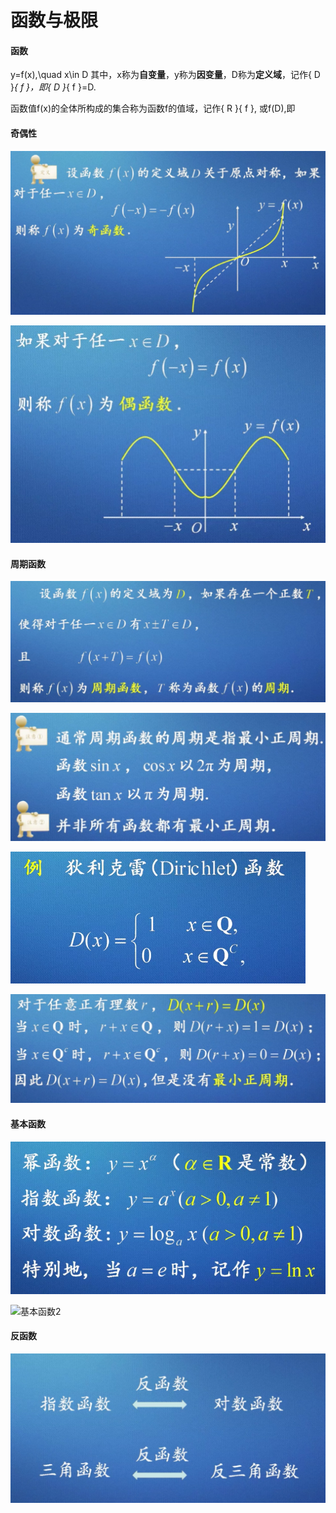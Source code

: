 # 函数与极限
#### 函数

y=f(x),\quad x\in D
其中，x称为**自变量**，y称为**因变量**，D称为**定义域**，记作{ D }_{ f }，即{ D }_{ f }=D.

函数值f(x)的全体所构成的集合称为函数f的值域，记作{ R }{ f }, 或f(D),即

#### 奇偶性

![奇函数](https://github.com/boybeak/AdvancedMathematics/blob/master/%E5%A5%87%E5%87%BD%E6%95%B0.jpg)

![偶函数](https://github.com/boybeak/AdvancedMathematics/blob/master/%E5%81%B6%E5%87%BD%E6%95%B0.jpg)

#### 周期函数

![周期函数](https://github.com/boybeak/AdvancedMathematics/blob/master/%E5%91%A8%E6%9C%9F%E5%87%BD%E6%95%B0.jpg)

![注意1](https://github.com/boybeak/AdvancedMathematics/blob/master/%E5%91%A8%E6%9C%9F%E6%B3%A8%E6%84%8F%E7%82%B91.jpg)

![注意2](https://github.com/boybeak/AdvancedMathematics/blob/master/zhouqizhuyi2.png)

![注意3](https://github.com/boybeak/AdvancedMathematics/blob/master/%E5%91%A8%E6%9C%9F%E6%B3%A8%E6%84%8F%E7%82%B93.jpg)

#### 基本函数

![基本函数1](https://github.com/boybeak/AdvancedMathematics/blob/master/common_functions.png)

![基本函数2](https://github.com/boybeak/AdvancedMathematics/blob/master/common_functions2.png)

#### 反函数

![反函数](https://github.com/boybeak/AdvancedMathematics/blob/master/%E5%8F%8D%E5%87%BD%E6%95%B0.jpg)

![]()

![]()

